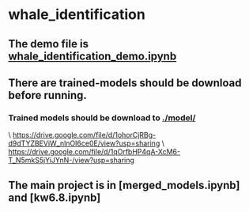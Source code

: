 # whale_identification
## The demo file is [whale_identification_demo.ipynb](https://github.com/ReBachtr/whale_identification/blob/master/whale_identification_demo.ipynb)
## There are trained-models should be download before running.
### Trained models should be download to [./model/](https://github.com/ReBachtr/whale_identification/tree/master/model) 
\ https://drive.google.com/file/d/1ohorCjRBg-d9dTYZBEViW_nlnOI6ce0E/view?usp=sharing 
\ https://drive.google.com/file/d/1qOrfbHP4qA-XcM6-T_N5mkS5jYiJYnN-/view?usp=sharing
## The main project is in [merged_models.ipynb] and [kw6.8.ipynb]
